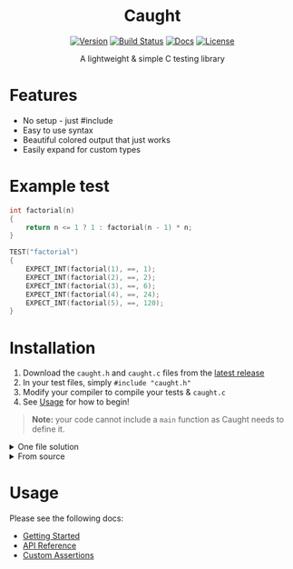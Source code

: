 <div align="center">

# Caught

[![Version](https://img.shields.io/github/v/tag/Timothy-Gonzalez/caught?style=for-the-badge&label=Version&color=yellow&cacheSeconds=300)](https://github.com/Timothy-Gonzalez/caught)
[![Build Status](https://img.shields.io/github/actions/workflow/status/Timothy-Gonzalez/caught/ci.yaml?branch=main&style=for-the-badge&cacheSeconds=300)](https://github.com/Timothy-Gonzalez/caught/actions/workflows/ci.yaml?query=branch%3Amain)
[![Docs](https://img.shields.io/badge/Docs-Caught-blue?style=for-the-badge&cacheSeconds=300)](docs/getting-started.md)
[![License](https://img.shields.io/badge/License-MIT-blue?style=for-the-badge&color=%23dc2bff&cacheSeconds=300)](LICENSE.txt)

A lightweight & simple C testing library

</div>

# Features

- No setup - just #include
- Easy to use syntax
- Beautiful colored output that just works
- Easily expand for custom types

# Example test

```c
int factorial(n)
{
    return n <= 1 ? 1 : factorial(n - 1) * n;
}

TEST("factorial")
{
    EXPECT_INT(factorial(1), ==, 1);
    EXPECT_INT(factorial(2), ==, 2);
    EXPECT_INT(factorial(3), ==, 6);
    EXPECT_INT(factorial(4), ==, 24);
    EXPECT_INT(factorial(5), ==, 120);
}
```

# Installation

1. Download the `caught.h` and `caught.c` files from the [latest release](https://github.com/Timothy-Gonzalez/caught/releases/latest)
2. In your test files, simply `#include "caught.h"`
3. Modify your compiler to compile your tests & `caught.c`
4. See [Usage](#usage) for how to begin!

> **Note:** your code cannot include a `main` function as Caught needs to define it.

<details>
<summary>One file solution</summary>
If you only want to have one test file, you can put the contents of `caught.c` at the end of `caught.h`
and just include that instead, without modifying your compiler to compile `caught.c`.

This works because there cannot be duplicate definitions of `main`.
</details>

<details>
<summary>From source</summary>
If you want, you can always download the full source and use that directly.

However, you will need to make sure you include the actual path to `caught.h` (`#include "path/to/caught.h"`) and
update your compiler to compile all of Caught's files.
</details>


# Usage

Please see the following docs:
- [Getting Started](docs/getting-started.md)
- [API Reference](docs/api-reference.md)
- [Custom Assertions](docs/custom-assertions.md)
